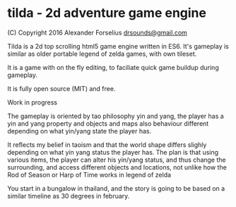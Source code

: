 # tilda - 2d adventure game engine

(C) Copyright 2016 Alexander Forselius <drsounds@gmail.com>

Tilda is a 2d top scrolling html5 game engine written in ES6. 
It's gameplay is similar as older portable legend of zelda games, with own
tileset.

It is a game with on the fly editing, to faciliate quick game buildup during gameplay.

It is fully open source (MIT) and free. 

Work in progress

The gameplay is oriented by tao philosophy yin and yang, the player has a yin and yang property
and objects and maps also behaviour different depending on what yin/yang state the player has.

It reflects my belief in taoism and that the world shape differs slighly depending on what yin yang
status the player has. The plan is that using various items, the player can alter his yin/yang status,
and thus change the surrounding, and access different objects and locations, not unlike how the Rod of Season or Harp of Time works in legend of zelda

You start in a bungalow in thailand, and the story is going to be based on a similar timeline as 30 degrees in february.



